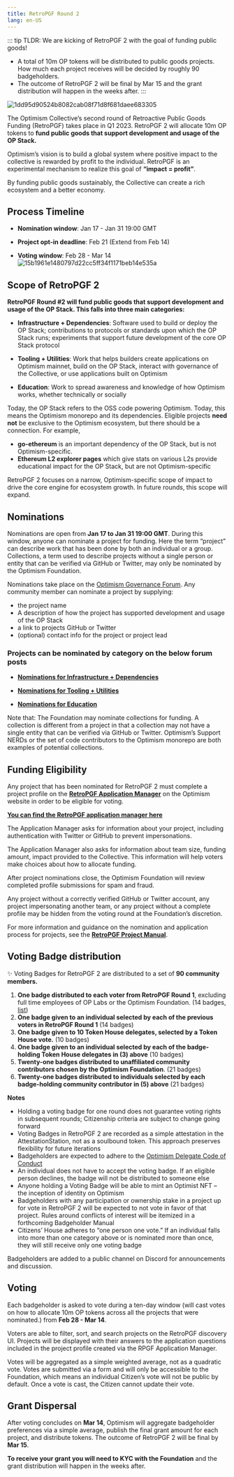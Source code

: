 ```yaml
---
title: RetroPGF Round 2
lang: en-US
---
```

::: tip TLDR: We are kicking of RetroPGF 2 with the goal of funding public goods!
- A total of 10m OP tokens will be distributed to public goods projects. How much each project receives will be decided by roughly 90 badgeholders.
- The outcome of RetroPGF 2 will be final by Mar 15 and the grant distribution will happen in the weeks after.
:::

![1dd95d90524b8082cab08f71d8f681daee683305](https://user-images.githubusercontent.com/27849965/219015824-7e2ae438-e8c2-4c22-b048-b77435816b6a.jpeg)

The Optimism Collective’s second round of Retroactive Public Goods Funding (RetroPGF) takes place in Q1 2023. 
RetroPGF 2 will allocate 10m OP tokens to **fund public goods that support development and usage of the OP Stack.** 

Optimism’s vision is to build a global system where positive impact to the collective is rewarded by profit to the individual. 
RetroPGF is an experimental mechanism to realize this goal of **“impact = profit”**.

By funding public goods sustainably, the Collective can create a rich ecosystem and a better economy.

## Process Timeline

- **Nomination window**: Jan 17 - Jan 31 19:00 GMT

- **Project opt-in deadline**: Feb 21 (Extend from Feb 14)

- **Voting window**: Feb 28 - Mar 14
![15b1961e1480797d22cc5ff34f1171beb14e535a](https://user-images.githubusercontent.com/27849965/219014451-df8860e7-ad2c-4fac-96d9-558efb4588fa.png)
## Scope of RetroPGF 2

**RetroPGF Round #2 will fund public goods that support development and usage of the OP Stack. This falls into three main categories:**

- **Infrastructure + Dependencies**: Software used to build or deploy the OP Stack; contributions to protocols or standards upon which the OP Stack runs; experiments that support future development of the core OP Stack protocol

- **Tooling + Utilities**: Work that helps builders create applications on Optimism mainnet, build on the OP Stack, interact with governance of the Collective, or use applications built on Optimism

- **Education**: Work to spread awareness and knowledge of how Optimism works, whether technically or socially

Today, the OP Stack refers to the OSS code powering Optimism. Today, this means the Optimism monorepo and its dependencies. Eligible projects **need not** be exclusive to the Optimism ecosystem, but there should be a connection. For example,

- **go-ethereum** is an important dependency of the OP Stack, but is not Optimism-specific.
- **Ethereum L2 explorer pages** which give stats on various L2s provide educational impact for the OP Stack, but are not Optimism-specific

RetroPGF 2 focuses on a narrow, Optimism-specific scope of impact to drive the core engine for ecosystem growth. In future rounds, this scope will expand.


## Nominations

Nominations are open from **Jan 17 to Jan 31 19:00 GMT**. During this window, anyone can nominate a project for funding.
Here the term “project” can describe work that has been done by both an individual or a group. 
Collections, a term used to describe projects without a single person or entity that can be verified via GitHub or Twitter, may only be nominated by the Optimism Foundation. 

Nominations take place on the [Optimism Governance Forum](https://gov.optimism.io/t/nominations-for-retropgf2/4636). Any community member can nominate a project by supplying: 

- the project name
- A description of how the project has supported development and usage of the OP Stack
- a link to projects GitHub or Twitter
- (optional) contact info for the project or project lead

### Projects can be nominated by category on the below forum posts

- [**Nominations for Infrastructure + Dependencies**](https://gov.optimism.io/t/infrastructure-dependencies-nominations-for-rpgf2/4637)

- [**Nominations for Tooling + Utilities**](https://gov.optimism.io/t/tooling-utilities-nominations-for-rpgf2/4639)

- [**Nominations for Education**](https://gov.optimism.io/t/education-nominations-for-rpgf2/4640)

Note that: The Foundation may nominate collections for funding. A collection is different from a project in that a collection may not have a single entity that can be verified via GitHub or Twitter. Optimism’s Support NERDs or the set of code contributors to the Optimism monorepo are both examples of potential collections.

## Funding Eligibility

Any project that has been nominated for RetroPGF 2 must complete a project profile on the [**RetroPGF Application Manager**](https://app.optimism.io/retropgf-manager) on the Optimism website in order to be eligible for voting. 

[**You can find the RetroPGF application manager here**](https://app.optimism.io/retropgf-manager)

The Application Manager asks for information about your project, including authentication with Twitter or GitHub to prevent impersonations. 

The Application Manager also asks for information about team size, funding amount, impact provided to the Collective. 
This information will help voters make choices about how to allocate funding. 

After project nominations close, the Optimism Foundation will review completed profile submissions for spam and fraud. 

Any project without a correctly verified GitHub or Twitter account, any project impersonating another team, or any project without a complete profile may be hidden from the voting round at the Foundation’s discretion.

For more information and guidance on the nomination and application process for projects, see the [**RetroPGF Project Manual**](https://www.notion.so/oplabs/Optimism-RetroPGF-2-Project-Manual-0a2e741133cd49b0b005ff759934b998).


## Voting Badge distribution

✨ Voting Badges for RetroPGF 2 are distributed to a set of **90 community members.**

1. **One badge distributed to each voter from RetroPGF Round 1**, excluding full time employees of OP Labs or the Optimism Foundation. (14 badges, [list](https://docs.google.com/spreadsheets/d/1g4ilAByMNQsmlBC8cskQip7Ojd_qK6IhozJCyoVfU9k/edit#gid=0)) 
2. **One badge given to an individual selected by each of the previous voters in RetroPGF Round 1** (14 badges) 
3. **One badge given to 10 Token House delegates, selected by a Token House vote.** (10 badges)
4. **One badge given to an individual selected by each of the badge-holding Token House delegates in (3) above** (10 badges)
5. **Twenty-one badges distributed to unaffiliated community contributors chosen by the Optimism Foundation**. (21 badges)
6. **Twenty-one badges distributed to individuals selected by each badge-holding community contributor in (5) above** (21 badges)

**Notes**

- Holding a voting badge for one round does not guarantee voting rights in subsequent rounds; Citizenship criteria are subject to change going forward
- Voting Badges in RetroPGF 2 are recorded as a simple attestation in the AttestationStation, not as a soulbound token. This approach preserves flexibility for future iterations
- Badgeholders are expected to adhere to the [Optimism Delegate Code of Conduct](https://gov.optimism.io/t/delegate-code-of-conduct/3943)
- An individual does not have to accept the voting badge. If an eligible person declines, the badge will not be distributed to someone else
- Anyone holding a Voting Badge will be able to mint an Optimist NFT – the inception of identity on Optimism
- Badgeholders with any participation or ownership stake in a project up for vote in RetroPGF 2 will be expected to not vote in favor of that project. Rules around conflicts of interest will be itemized in a forthcoming Badgeholder Manual
- Citizens’ House adheres to “one person one vote.” If an individual falls into more than one category above or is nominated more than once, they will still receive only one voting badge

Badgeholders are added to a public channel on Discord for announcements and discussion. 



## Voting

Each badgeholder is asked to vote during a ten-day window (will cast votes on how to allocate 10m OP tokens across all the projects that were nominated.) from **Feb 28 - Mar 14**.

Voters are able to filter, sort, and search projects on the RetroPGF discovery UI. 
Projects will be displayed with their answers to the application questions included in the project profile created via the RPGF Application Manager.

Votes will be aggregated as a simple weighted average, not as a quadratic vote. 
Votes are submitted via a form and will only be accessible to the Foundation, which means an individual Citizen’s vote will not be public by default. 
Once a vote is cast, the Citizen cannot update their vote.

## Grant  **Dispersal**

After voting concludes on  **Mar 14**, Optimism will aggregate badgeholder preferences via a simple average, publish the final grant amount for each project, and distribute tokens. The outcome of RetroPGF 2 will be final by **Mar 15**. 

**To receive your grant you will need to KYC with the Foundation** and the grant distribution will happen in the weeks after.


